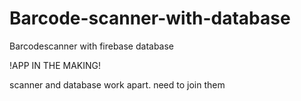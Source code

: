 # Barcode-scanner-with-database
Barcodescanner with firebase database

!APP IN THE MAKING!

scanner and database work apart. need to join them
